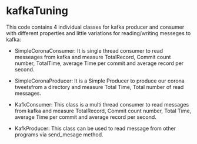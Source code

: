 # kafkaTuning
This code contains 4 individual classes for kafka producer and consumer with different properties and little variations for reading/writing messeges to kafka:

* SimpleCoronaConsumer: It is single thread consumer to read messeages from kafka and measure TotalRecord, Commit count number, 
TotalTime, average Time per commit and average record per second.

* SimpleCoronaProducer: It is a Simple Producer to produce our corona tweetsfrom  a directory and measure Total Time, Total number of read messages.

* KafkConsumer: This class is a multi thread consumer to read messages from kafka and measure TotalRecord, Commit count number, Total Time, average Time per commit
and average record per second.

* KafkProducer: This class can be used to read message from other programs via send_mesage method.
